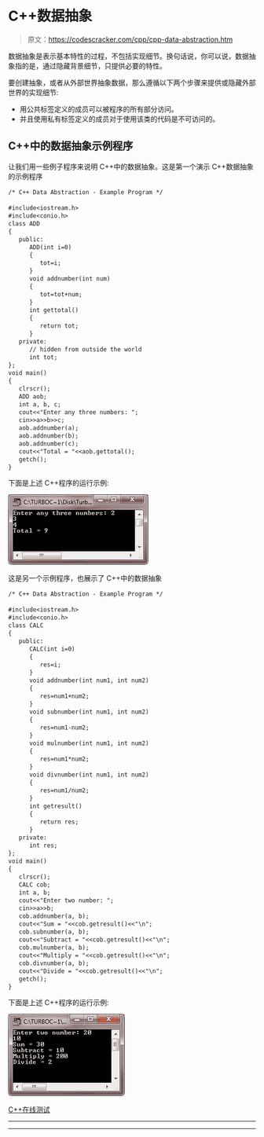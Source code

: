 # C++数据抽象

> 原文：<https://codescracker.com/cpp/cpp-data-abstraction.htm>

数据抽象是表示基本特性的过程，不包括实现细节。换句话说，你可以说，数据抽象指的是，通过隐藏背景细节，只提供必要的特性。

要创建抽象，或者从外部世界抽象数据，那么遵循以下两个步骤来提供或隐藏外部世界的实现细节:

*   用公共标签定义的成员可以被程序的所有部分访问。
*   并且使用私有标签定义的成员对于使用该类的代码是不可访问的。

## C++中的数据抽象示例程序

让我们用一些例子程序来说明 C++中的数据抽象。这是第一个演示 C++数据抽象的示例程序

```
/* C++ Data Abstraction - Example Program */

#include<iostream.h>
#include<conio.h>
class ADD
{
   public:
      ADD(int i=0)
      {
         tot=i;
      }
      void addnumber(int num)
      {
         tot=tot+num;
      }
      int gettotal()
      {
         return tot;
      }
   private:
      // hidden from outside the world
      int tot;
};
void main()
{
   clrscr();
   ADD aob;
   int a, b, c;
   cout<<"Enter any three numbers: ";
   cin>>a>>b>>c;
   aob.addnumber(a);
   aob.addnumber(b);
   aob.addnumber(c);
   cout<<"Total = "<<aob.gettotal();
   getch();
}
```

下面是上述 C++程序的运行示例:

![data abstraction in C++](img/4d6c8a23e8b8981d9bedbed764658ff2.png)

这是另一个示例程序，也展示了 C++中的数据抽象

```
/* C++ Data Abstraction - Example Program */

#include<iostream.h>
#include<conio.h>
class CALC
{
   public:
      CALC(int i=0)
      {
         res=i;
      }
      void addnumber(int num1, int num2)
      {
         res=num1+num2;
      }
      void subnumber(int num1, int num2)
      {
         res=num1-num2;
      }
      void mulnumber(int num1, int num2)
      {
         res=num1*num2;
      }
      void divnumber(int num1, int num2)
      {
         res=num1/num2;
      }
      int getresult()
      {
         return res;
      }
   private:
      int res;
};
void main()
{
   clrscr();
   CALC cob;
   int a, b;
   cout<<"Enter two number: ";
   cin>>a>>b;
   cob.addnumber(a, b);
   cout<<"Sum = "<<cob.getresult()<<"\n";
   cob.subnumber(a, b);
   cout<<"Subtract = "<<cob.getresult()<<"\n";
   cob.mulnumber(a, b);
   cout<<"Multiply = "<<cob.getresult()<<"\n";
   cob.divnumber(a, b);
   cout<<"Divide = "<<cob.getresult()<<"\n";
   getch();
}
```

下面是上述 C++程序的运行示例:

![data abstraction c++ example program](img/85e4f9bf86ad30ebe296aa9df9d5db25.png)

[C++在线测试](/exam/showtest.php?subid=3)

* * *

* * *
